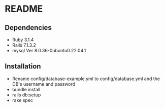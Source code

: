 # README

## Dependencies

  * Ruby 3.1.4
  * Rails 7.1.3.2
  * mysql  Ver 8.0.36-0ubuntu0.22.04.1

## Installation

* Rename config/database-example.yml to config/database.yml and the DB's username and password
* bundle install
* rails db:setup
* rake spec
